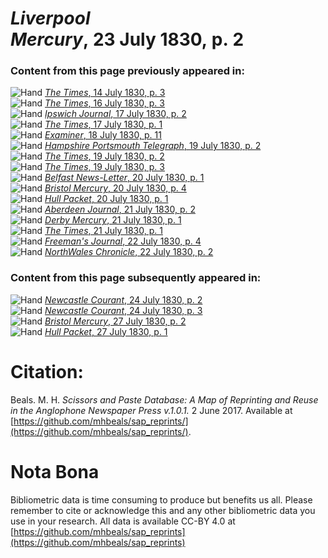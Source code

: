 # *Liverpool Mercury*, 23 July 1830, p. 2  
  
### Content from this page previously appeared in:  
![Hand](http://scissorsandpaste.net/wp-content/uploads/2017/06/smallhandpointer.png) [*The Times*, 14 July 1830, p. 3](https://mhbeals.github.io/sap_html/The-Times/The-Times-14-July-1830-p-3)  
![Hand](http://scissorsandpaste.net/wp-content/uploads/2017/06/smallhandpointer.png) [*The Times*, 16 July 1830, p. 3](https://mhbeals.github.io/sap_html/The-Times/The-Times-16-July-1830-p-3)  
![Hand](http://scissorsandpaste.net/wp-content/uploads/2017/06/smallhandpointer.png) [*Ipswich Journal*, 17 July 1830, p. 2](https://mhbeals.github.io/sap_html/Ipswich-Journal/Ipswich-Journal-17-July-1830-p-2)  
![Hand](http://scissorsandpaste.net/wp-content/uploads/2017/06/smallhandpointer.png) [*The Times*, 17 July 1830, p. 1](https://mhbeals.github.io/sap_html/The-Times/The-Times-17-July-1830-p-1)  
![Hand](http://scissorsandpaste.net/wp-content/uploads/2017/06/smallhandpointer.png) [*Examiner*, 18 July 1830, p. 11](https://mhbeals.github.io/sap_html/Examiner/Examiner-18-July-1830-p-11)  
![Hand](http://scissorsandpaste.net/wp-content/uploads/2017/06/smallhandpointer.png) [*Hampshire Portsmouth Telegraph*, 19 July 1830, p. 2](https://mhbeals.github.io/sap_html/Hampshire-Portsmouth-Telegraph/Hampshire-Portsmouth-Telegraph-19-July-1830-p-2)  
![Hand](http://scissorsandpaste.net/wp-content/uploads/2017/06/smallhandpointer.png) [*The Times*, 19 July 1830, p. 2](https://mhbeals.github.io/sap_html/The-Times/The-Times-19-July-1830-p-2)  
![Hand](http://scissorsandpaste.net/wp-content/uploads/2017/06/smallhandpointer.png) [*The Times*, 19 July 1830, p. 3](https://mhbeals.github.io/sap_html/The-Times/The-Times-19-July-1830-p-3)  
![Hand](http://scissorsandpaste.net/wp-content/uploads/2017/06/smallhandpointer.png) [*Belfast News-Letter*, 20 July 1830, p. 1](https://mhbeals.github.io/sap_html/Belfast-News-Letter/Belfast-News-Letter-20-July-1830-p-1)  
![Hand](http://scissorsandpaste.net/wp-content/uploads/2017/06/smallhandpointer.png) [*Bristol Mercury*, 20 July 1830, p. 4](https://mhbeals.github.io/sap_html/Bristol-Mercury/Bristol-Mercury-20-July-1830-p-4)  
![Hand](http://scissorsandpaste.net/wp-content/uploads/2017/06/smallhandpointer.png) [*Hull Packet*, 20 July 1830, p. 1](https://mhbeals.github.io/sap_html/Hull-Packet/Hull-Packet-20-July-1830-p-1)  
![Hand](http://scissorsandpaste.net/wp-content/uploads/2017/06/smallhandpointer.png) [*Aberdeen Journal*, 21 July 1830, p. 2](https://mhbeals.github.io/sap_html/Aberdeen-Journal/Aberdeen-Journal-21-July-1830-p-2)  
![Hand](http://scissorsandpaste.net/wp-content/uploads/2017/06/smallhandpointer.png) [*Derby Mercury*, 21 July 1830, p. 1](https://mhbeals.github.io/sap_html/Derby-Mercury/Derby-Mercury-21-July-1830-p-1)  
![Hand](http://scissorsandpaste.net/wp-content/uploads/2017/06/smallhandpointer.png) [*The Times*, 21 July 1830, p. 1](https://mhbeals.github.io/sap_html/The-Times/The-Times-21-July-1830-p-1)  
![Hand](http://scissorsandpaste.net/wp-content/uploads/2017/06/smallhandpointer.png) [*Freeman's Journal*, 22 July 1830, p. 4](https://mhbeals.github.io/sap_html/Freeman's-Journal/Freeman's-Journal-22-July-1830-p-4)  
![Hand](http://scissorsandpaste.net/wp-content/uploads/2017/06/smallhandpointer.png) [*NorthWales Chronicle*, 22 July 1830, p. 2](https://mhbeals.github.io/sap_html/NorthWales-Chronicle/NorthWales-Chronicle-22-July-1830-p-2)  
  
### Content from this page subsequently appeared in:  
![Hand](http://scissorsandpaste.net/wp-content/uploads/2017/06/smallhandpointer.png) [*Newcastle Courant*, 24 July 1830, p. 2](https://mhbeals.github.io/sap_html/Newcastle-Courant/Newcastle-Courant-24-July-1830-p-2)  
![Hand](http://scissorsandpaste.net/wp-content/uploads/2017/06/smallhandpointer.png) [*Newcastle Courant*, 24 July 1830, p. 3](https://mhbeals.github.io/sap_html/Newcastle-Courant/Newcastle-Courant-24-July-1830-p-3)  
![Hand](http://scissorsandpaste.net/wp-content/uploads/2017/06/smallhandpointer.png) [*Bristol Mercury*, 27 July 1830, p. 2](https://mhbeals.github.io/sap_html/Bristol-Mercury/Bristol-Mercury-27-July-1830-p-2)  
![Hand](http://scissorsandpaste.net/wp-content/uploads/2017/06/smallhandpointer.png) [*Hull Packet*, 27 July 1830, p. 1](https://mhbeals.github.io/sap_html/Hull-Packet/Hull-Packet-27-July-1830-p-1)  


# Citation: 

Beals. M. H. *Scissors and Paste Database: A Map of Reprinting and Reuse in the Anglophone Newspaper Press v.1.0.1.* 2 June 2017. Available at [https://github.com/mhbeals/sap_reprints/](https://github.com/mhbeals/sap_reprints/). 

# Nota Bona

Bibliometric data is time consuming to produce but benefits us all. Please remember to cite or acknowledge this and any other bibliometric data you use in your research. All data is available CC-BY 4.0 at [https://github.com/mhbeals/sap_reprints](https://github.com/mhbeals/sap_reprints)